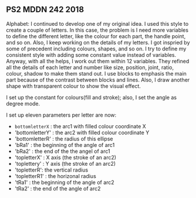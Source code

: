 ## PS2 MDDN 242 2018

Alphabet:
I continued to develop one of my original idea. I used this style to create a couple of letters. In this case, the problem is I need more variables to define the different letter, like the colour for each part, the handle point, and so on. Also, I keep working on the details of my letters.
I got inspried by some of precedent including colours, shapes, and so on.
I try to define my consistent style with adding some constant value instead of variables. Anyway, with all the helps, I work out them within 12 variables. They refined all the details of each letter and number like size, position, joint, ratio, colour, shadow to make them stand out. I use blocks to emphasis the main part because of the contrast between blocks and lines. Also, I draw another shape with transparent colour to show the visual effect.

I set up the constant for colours(fill and stroke); also, I set the angle as degree mode.



I set up eleven parameters per letter are now:
  * `bottomletterX` : the arc1 with filled colour coordinate X
  * 'bottomletterY' : the arc2 with filled colour coordinate Y
  * 'bottomletterR' : the radius of this ellipse
  * 'bRa1' : the beginning of the angle of arc1
  * 'bRa2' : the end of the the angel of arc1
  * 'topletterX' : X axis (the stroke of an arc2)
  * 'toplettery' : Y axis (the stroke of an arc2)
  * 'topletterR': the vertical radius
  * 'topletterR1' : the horizonal radius
  * 'tRa1' : the beginning of the angle of arc2
  * 'tRa2' : the end of the angle of arc2


<!-- interaction
unify my letters in a consistent size, position, angle. Especially, I embrace slightly differenct styles in letters and numbers, the numbers look more like hand writing style. The interaction between echo letter looks smoothly.
 -->
<!-- In the beginning, I had created the original sketch letters. I simplified the background to black, and I drawed the lines and  arcs, I was going to use the 2D shapes to build the 3D form. 

I created 3 different drafts. For the first one, I control the angle of ellipses and the position of lines to contruct different letters.Also, I changed the opacity of colous, looks a little bit like the 3 dimention.
The second one, I used the linear gradient to create the distinctive visual effect.
The third one, I draw the different basic shapes and control the parameter include the position, scale, opacity and so on to show the different combination. Also, I used the superellipse to get the interesting form.
I am going to put them into the system to have a look at what happen next step.
 -->




